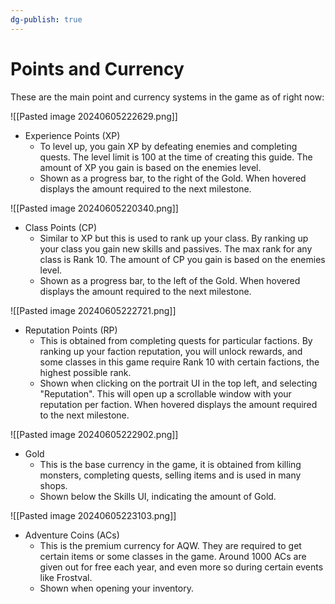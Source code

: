 ```yaml
---
dg-publish: true
---
```

# Points and Currency

These are the main point and currency systems in the game as of right now:

![[Pasted image 20240605222629.png]]
- Experience Points (XP)
	- To level up, you gain XP by defeating enemies and completing quests. The level limit is 100 at the time of creating this guide. The amount of XP you gain is based on the enemies level.
	- Shown as a progress bar, to the right of the Gold. When hovered displays the amount required to the next milestone.

![[Pasted image 20240605220340.png]]
- Class Points (CP)
	- Similar to XP but this is used to rank up your class. By ranking up your class you gain new skills and passives. The max rank for any class is Rank 10. The amount of CP you gain is based on the enemies level.
	- Shown as a progress bar, to the left of the Gold. When hovered displays the amount required to the next milestone.

![[Pasted image 20240605222721.png]]
- Reputation Points (RP)
	- This is obtained from completing quests for particular factions. By ranking up your faction reputation, you will unlock rewards, and some classes in this game require Rank 10 with certain factions, the highest possible rank.
	- Shown when clicking on the portrait UI in the top left, and selecting "Reputation". This will open up a scrollable window with your reputation per faction. When hovered displays the amount required to the next milestone.

![[Pasted image 20240605222902.png]]
- Gold
	- This is the base currency in the game, it is obtained from killing monsters, completing quests, selling items and is used in many shops.
	- Shown below the Skills UI, indicating the amount of Gold.

![[Pasted image 20240605223103.png]]
- Adventure Coins (ACs)
	- This is the premium currency for AQW. They are required to get certain items or some classes in the game. Around 1000 ACs are given out for free each year, and even more so during certain events like Frostval.
	- Shown when opening your inventory.


